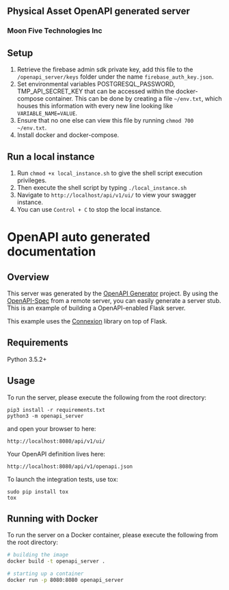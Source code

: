 ## Physical Asset OpenAPI generated server
### Moon Five Technologies Inc 

## Setup
1. Retrieve the firebase admin sdk private key, add this file to the `/openapi_server/keys` folder under the name `firebase_auth_key.json`.
2. Set environmental variables POSTGRESQL_PASSWORD, TMP_API_SECRET_KEY that can be accessed within the docker-compose container. This can be done by creating a file `~/env.txt`, which houses this information with every new line looking like `VARIABLE_NAME=VALUE`.  
3. Ensure that no one else can view this file by running `chmod 700 ~/env.txt`.
4. Install docker and docker-compose.

## Run a local instance
1. Run `chmod +x local_instance.sh` to give the shell script execution privileges.
2. Then execute the shell script by typing `./local_instance.sh`
3. Navigate to `http://localhost/api/v1/ui/` to view your swagger instance.
3. You can use `Control + C` to stop the local instance.

# OpenAPI auto generated documentation
## Overview
This server was generated by the [OpenAPI Generator](https://openapi-generator.tech) project. By using the
[OpenAPI-Spec](https://openapis.org) from a remote server, you can easily generate a server stub.  This
is an example of building a OpenAPI-enabled Flask server.

This example uses the [Connexion](https://github.com/zalando/connexion) library on top of Flask.

## Requirements
Python 3.5.2+

## Usage
To run the server, please execute the following from the root directory:

```
pip3 install -r requirements.txt
python3 -m openapi_server
```

and open your browser to here:

```
http://localhost:8080/api/v1/ui/
```

Your OpenAPI definition lives here:

```
http://localhost:8080/api/v1/openapi.json
```

To launch the integration tests, use tox:
```
sudo pip install tox
tox
```

## Running with Docker

To run the server on a Docker container, please execute the following from the root directory:

```bash
# building the image
docker build -t openapi_server .

# starting up a container
docker run -p 8080:8080 openapi_server
```

